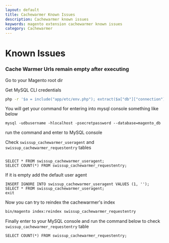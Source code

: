 ```yaml
---
layout: default
title: Cachewarmer Known Issues
description: Cachewarmer known issues
keywords: magento extension cachewarmer known issues
category: Cachewarmer
---
```


# Known Issues

### Cache Warmer Urls remain empty after executing

Go to your Magento root dir

Get MySQL CLI credentials

```bash
php -r '$a = include("app/etc/env.php"); extract($a["db"]["connection"]["default"]); echo "mysql -u$username -h$host -p$password --database=$dbname\n";'
```
You will get your command for entering into mysql console something like below

```
mysql -udbusername -hlocalhost -psecretpassword --database=magento_db
```

run the command and enter to MySQL console

Check `swissup_cachewarmer_useragent` and `swissup_cachewarmer_requestentry` tables

```mysql

SELECT * FROM swissup_cachewarmer_useragent;
SELECT COUNT(*) FROM swissup_cachewarmer_requestentry;
```

If it is empty add the default user agent

```mysql
INSERT IGNORE INTO swissup_cachewarmer_useragent VALUES (1, '');
SELECT * FROM swissup_cachewarmer_useragent;
exit
```

Now you can try to reindex the cachewarmer's index

```bash
bin/magento index:reindex swissup_cachewarmer_requestentry
```

Finally enter to your MySQL console and run the command below to check `swissup_cachewarmer_requestentry` table
```mysql
SELECT COUNT(*) FROM swissup_cachewarmer_requestentry;
```